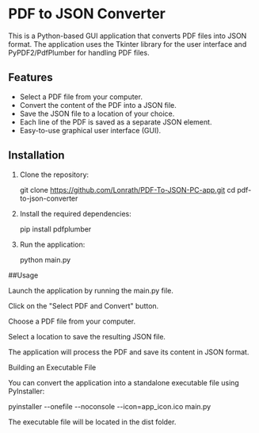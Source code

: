 # PDF to JSON Converter

This is a Python-based GUI application that converts PDF files into JSON format. The application uses the Tkinter library for the user interface and PyPDF2/PdfPlumber for handling PDF files.

## Features

- Select a PDF file from your computer.
- Convert the content of the PDF into a JSON file.
- Save the JSON file to a location of your choice.
- Each line of the PDF is saved as a separate JSON element.
- Easy-to-use graphical user interface (GUI).
## Installation

1. Clone the repository:
   
      git clone https://github.com/Lonrath/PDF-To-JSON-PC-app.git
      cd pdf-to-json-converter

2. Install the required dependencies:
   
     pip install pdfplumber

3. Run the application:

     python main.py
  
##Usage

  Launch the application by running the main.py file.
  
  Click on the "Select PDF and Convert" button.
  
  Choose a PDF file from your computer.
  
  Select a location to save the resulting JSON file.
  
  The application will process the PDF and save its content in JSON format.

  



Building an Executable File
  
  You can convert the application into a standalone executable file using PyInstaller:

  pyinstaller --onefile --noconsole --icon=app_icon.ico main.py

  The executable file will be located in the dist folder.
